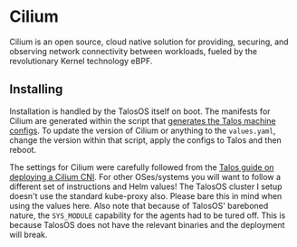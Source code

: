 # Cilium

Cilium is an open source, cloud native solution for providing, securing, and observing network connectivity between workloads, fueled by the revolutionary Kernel technology eBPF.

## Installing

Installation is handled by the TalosOS itself on boot. The manifests for Cilium are generated within the script that [generates the Talos machine configs](../talos/scripts/gen_configs.sh). To update the version of Cilium or anything to the `values.yaml`, change the version within that script, apply the configs to Talos and then reboot.

The settings for Cilium were carefully followed from the [Talos guide on deploying a Cilium CNI](https://www.talos.dev/v1.8/kubernetes-guides/network/deploying-cilium).
For other OSes/systems you will want to follow a different set of instructions and Helm values!
The TalosOS cluster I setup doesn't use the standard kube-proxy also. Please bare this in mind when using the values here.
Also note that because of TalosOS' bareboned nature, the `SYS_MODULE` capability for the agents had to be tured off. This is because TalosOS does not have the relevant binaries and the deployment will break.
